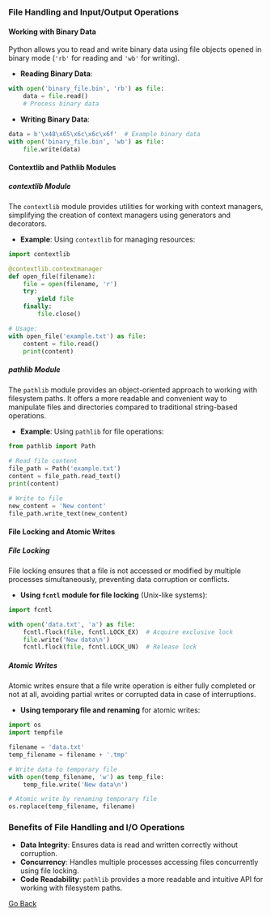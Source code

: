 ### File Handling and Input/Output Operations

#### Working with Binary Data

Python allows you to read and write binary data using file objects opened in binary mode (`'rb'` for reading and `'wb'` for writing).

- **Reading Binary Data**:

```python
with open('binary_file.bin', 'rb') as file:
    data = file.read()
    # Process binary data
```

- **Writing Binary Data**:

```python
data = b'\x48\x65\x6c\x6c\x6f'  # Example binary data
with open('binary_file.bin', 'wb') as file:
    file.write(data)
```

#### Contextlib and Pathlib Modules

##### contextlib Module

The `contextlib` module provides utilities for working with context managers, simplifying the creation of context managers using generators and decorators.

- **Example**: Using `contextlib` for managing resources:

```python
import contextlib

@contextlib.contextmanager
def open_file(filename):
    file = open(filename, 'r')
    try:
        yield file
    finally:
        file.close()

# Usage:
with open_file('example.txt') as file:
    content = file.read()
    print(content)
```

##### pathlib Module

The `pathlib` module provides an object-oriented approach to working with filesystem paths. It offers a more readable and convenient way to manipulate files and directories compared to traditional string-based operations.

- **Example**: Using `pathlib` for file operations:

```python
from pathlib import Path

# Read file content
file_path = Path('example.txt')
content = file_path.read_text()
print(content)

# Write to file
new_content = 'New content'
file_path.write_text(new_content)
```

#### File Locking and Atomic Writes

##### File Locking

File locking ensures that a file is not accessed or modified by multiple processes simultaneously, preventing data corruption or conflicts.

- **Using `fcntl` module for file locking** (Unix-like systems):

```python
import fcntl

with open('data.txt', 'a') as file:
    fcntl.flock(file, fcntl.LOCK_EX)  # Acquire exclusive lock
    file.write('New data\n')
    fcntl.flock(file, fcntl.LOCK_UN)  # Release lock
```

##### Atomic Writes

Atomic writes ensure that a file write operation is either fully completed or not at all, avoiding partial writes or corrupted data in case of interruptions.

- **Using temporary file and renaming** for atomic writes:

```python
import os
import tempfile

filename = 'data.txt'
temp_filename = filename + '.tmp'

# Write data to temporary file
with open(temp_filename, 'w') as temp_file:
    temp_file.write('New data\n')

# Atomic write by renaming temporary file
os.replace(temp_filename, filename)
```

### Benefits of File Handling and I/O Operations

- **Data Integrity**: Ensures data is read and written correctly without corruption.
- **Concurrency**: Handles multiple processes accessing files concurrently using file locking.
- **Code Readability**: `pathlib` provides a more readable and intuitive API for working with filesystem paths.

[Go Back](javascript:history.go(-1))